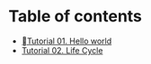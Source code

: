 # Table of contents

* [Tutorial 01. Hello world](README.md)
* [Tutorial 02. Life Cycle](tutorial-02.-life-cycle.md)


